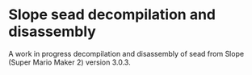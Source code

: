 # Slope sead decompilation and disassembly
A work in progress decompilation and disassembly of sead from Slope (Super Mario Maker 2) version 3.0.3.

